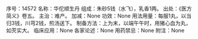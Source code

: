 序号：14572
名称：华佗顺生丹
组成：朱砂5钱（水飞），乳香1两。
出处：《医方简义》卷五。
主治：难产。
加减：None
功效：None
用法用量：每服1丸，以当归3钱，川芎2钱，煎汤送下。
制备方法：上为末，以端午午时，用猪心血为丸，如芡实大。
临床应用：None
各家论述：None
用药禁忌：None
附注：None
